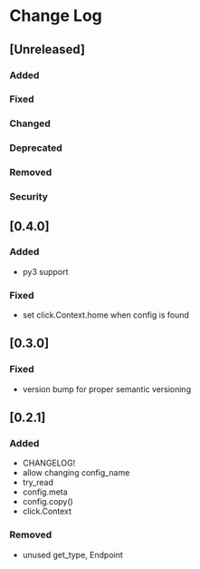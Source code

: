 
# Change Log

## [Unreleased]
### Added
### Fixed
### Changed
### Deprecated
### Removed
### Security


## [0.4.0]
### Added
- py3 support
### Fixed
- set click.Context.home when config is found


## [0.3.0]
### Fixed
- version bump for proper semantic versioning


## [0.2.1]

### Added
- CHANGELOG!
- allow changing config_name
- try_read
- config.meta
- config.copy()
- click.Context

### Removed
- unused get_type, Endpoint

